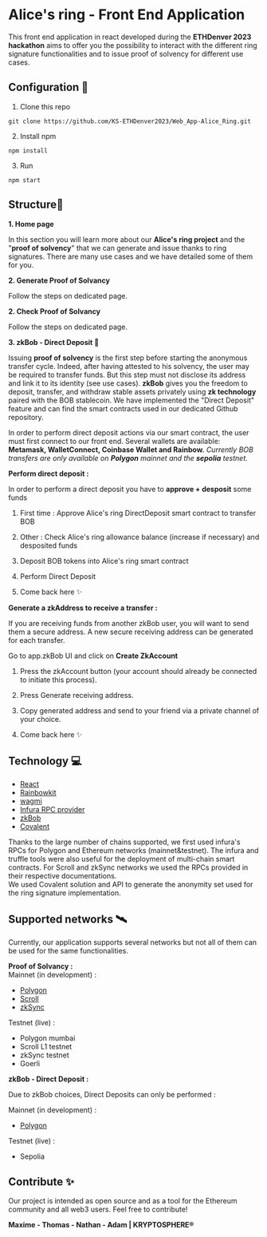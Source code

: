# **Alice's ring - Front End Application**

This front end application in react developed during the **ETHDenver 2023 hackathon** aims to offer you the possibility to interact with the different ring signature functionalities and to issue proof of solvency for different use cases.

## **Configuration** 📝

1. Clone this repo 
```
git clone https://github.com/KS-ETHDenver2023/Web_App-Alice_Ring.git
```
2. Install npm
```
npm install
```
3. Run
```
npm start
```

## **Structure**📏

**1. Home page**

In this section you will learn more about our **Alice's ring project** and the "**proof of solvency**" that we can generate and issue thanks to ring signatures. There are many use cases and we have detailed some of them for you.

**2. Generate Proof of Solvancy**

Follow the steps on dedicated page.

**2. Check Proof of Solvancy**

Follow the steps on dedicated page.

**3. zkBob - Direct Deposit 💸** 

Issuing **proof of solvency** is the first step before starting the anonymous transfer cycle. Indeed, after having attested to his solvency, the user may be required to transfer funds. 
But this step must not disclose its address and link it to its identity (see use cases).
**zkBob** gives you the freedom to deposit, transfer, and withdraw stable assets privately using **zk technology** paired with the BOB stablecoin. We have implemented the "Direct Deposit" feature and can find the smart contracts used in our dedicated Github repository.

In order to perform direct deposit actions via our smart contract, the user must first connect to our front end. Several wallets are available: **Metamask, WalletConnect, Coinbase Wallet and Rainbow.**
*Currently BOB transfers are only available on **Polygon** mainnet and the **sepolia** testnet.*

**Perform direct deposit :**

In order to perform a direct deposit you have to  **approve + desposit**  some funds

1. First time : Approve Alice's ring DirectDeposit smart contract to transfer BOB

2. Other : Check Alice's ring allowance balance (increase if necessary) and desposited funds

3. Deposit BOB tokens into Alice's ring smart contract

4. Perform Direct Deposit

5. Come back here ✨

**Generate a zkAddress to receive a transfer :**

If you are receiving funds from another zkBob user, you will want to send them a secure address. A new secure receiving address can be generated for each transfer.

Go to app.zkBob UI and click on  **Create ZkAccount**

1. Press the zkAccount button (your account should already be connected to initiate this process).

2. Press Generate receiving address.

3. Copy generated address and send to your friend via a private channel of your choice.

4. Come back here ✨

## Technology 💻

 - [React](https://reactjs.org/)
 - [Rainbowkit](https://www.rainbowkit.com/)
 - [wagmi](https://wagmi.sh/)
- [Infura RPC provider](https://www.infura.io/)
- [zkBob ](https://www.zkbob.com/)
- [Covalent](https://www.covalenthq.com/)

Thanks to the large number of chains supported, we first used infura's RPCs for Polygon and Ethereum networks (mainnet&testnet).
The infura and truffle tools were also useful for the deployment of multi-chain smart contracts.
For Scroll and zkSync networks we used the RPCs provided in their respective documentations.  
We used Covalent solution and API to generate the anonymity set used for the ring signature implementation.

## Supported networks 🛰️

Currently, our application supports several networks but not all of them can be used for the same functionalities.

**Proof of Solvancy :**  
Mainnet (in development) : 
* [Polygon ](https://www.polygon.technology/)
* [Scroll ](https://scroll.io/)
* [zkSync ](https://zksync.io/)

Testnet (live) : 
* Polygon mumbai
* Scroll L1 testnet
* zkSync testnet
* Goerli

**zkBob - Direct Deposit :**

Due to zkBob choices, Direct Deposits can only be performed :

Mainnet (in development) : 
* [Polygon ](https://www.polygon.technology/)

Testnet (live) :
* Sepolia

## Contribute ✨

Our project is intended as open source and as a tool for the Ethereum community and all web3 users. 
Feel free to contribute!

**Maxime - Thomas - Nathan - Adam | KRYPTOSPHERE®**
